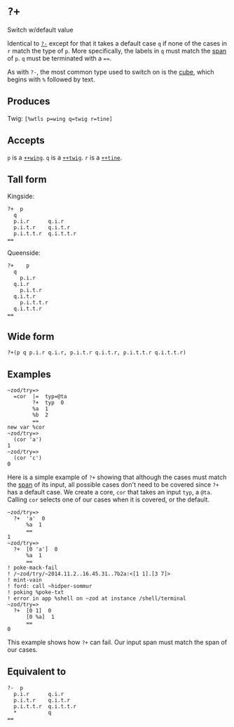 `?+`
====

Switch w/default value

Identical to [`?-`]() except for that it takes a default case `q` if none of the cases in `r` match the type of `p`. More specifically, the labels in `q` must match the [span]() of `p`. `q` must be terminated with a `==`.

As with `?-`, the most common type used to switch on is the [cube](), which begins with `%` followed by text.

Produces
--------

Twig: `[%wtls p=wing q=twig r=tine]`

Accepts
-------

`p` is a [`++wing`](). `q` is a [`++twig`](). `r` is a [`++tine`]().

Tall form
---------

Kingside:

    ?+  p
      q
      p.i.r      q.i.r
      p.i.t.r    q.i.t.r
      p.i.t.t.r  q.i.t.t.r
    ==

Queenside:

    ?+    p
      q
        p.i.r      
      q.i.r
        p.i.t.r    
      q.i.t.r
        p.i.t.t.r  
      q.i.t.t.r
    ==

Wide form
---------

    ?+(p q p.i.r q.i.r, p.i.t.r q.i.t.r, p.i.t.t.r q.i.t.t.r)

Examples
--------

    ~zod/try=> 
      =cor  |=  typ=@ta
            ?+  typ  0
            %a  1
            %b  2
            ==
    new var %cor
    ~zod/try=> 
      (cor 'a')
    1
    ~zod/try=> 
      (cor 'c')
    0

Here is a simple example of `?+` showing that although the cases must
match the [span]() of its input, all possible cases don't need to be covered
since `?+` has a default case. We create a core, `cor` that takes an
input `typ`, a `@ta`. Calling `cor` selects one of our cases when it is
covered, or the default.

    ~zod/try=> 
      ?+  'a'  0
          %a  1
          ==
    1
    ~zod/try=> 
      ?+  [0 'a']  0
          %a  1
          ==
    ! poke-mack-fail
    ! /~zod/try/~2014.11.2..16.45.31..7b2a:<[1 1].[3 7]>
    ! mint-vain
    ! ford: call ~hidper-sommur
    ! poking %poke-txt
    ! error in app %shell on ~zod at instance /shell/terminal
    ~zod/try=> 
      ?+  [0 1]  0
          [0 %a]  1
          ==
    0

This example shows how `?+` can fail. Our input span must match the span
of our cases.

Equivalent to
-------------

    ?-  p
      p.i.r      q.i.r
      p.i.t.r    q.i.t.r
      p.i.t.t.r  q.i.t.t.r
      *          q
    ==
